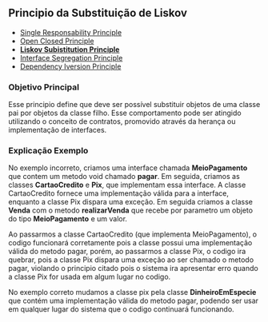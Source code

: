 ## Principio da Substituição de Liskov

* [Single Responsability Principle](https://github.com/felipeNeves93/solidconcepts/tree/master/src/br/com/solidconcepts/singleresponsability)
* [Open Closed Principle](https://github.com/felipeNeves93/solidconcepts/tree/master/src/br/com/solidconcepts/openclosed)
* **[Liskov Subistitution Principle](https://github.com/felipeNeves93/solidconcepts/tree/master/src/br/com/solidconcepts/liskovsubstitution)**
* [Interface Segregation Principle](https://github.com/felipeNeves93/solidconcepts/tree/master/src/br/com/solidconcepts/interfacesegregation)
* [Dependency Iversion Principle](https://github.com/felipeNeves93/solidconcepts/tree/master/src/br/com/solidconcepts/dependencyinversion)

### Objetivo Principal

Esse principio define que deve ser possível substituir objetos de uma classe
pai por objetos da classe filho. Esse comportamento pode ser atingido utilizando
o conceito de contratos, promovido através da herança ou implementação de interfaces.

### Explicação Exemplo

No exemplo incorreto, criamos uma interface chamada **MeioPagamento** que contem um metodo void chamado **pagar**.
Em seguida, criamos as classes **CartaoCredito** e **Pix**, que implementam essa interface. A classe CartaoCredito
fornece uma implementação válida para a interface, enquanto a classe Pix dispara uma exceção. Em seguida criamos a classe
**Venda** com o metodo **realizarVenda** que recebe por parametro um objeto do tipo **MeioPagamento** e um valor.

Ao passarmos a classe CartaoCredito (que implementa MeioPagamento), o codigo funcionará corretamente pois a classe
possui uma implementação válida do metodo pagar, porém, ao passarmos a classe Pix, o codigo ira quebrar, pois a classe 
Pix dispara uma exceção ao ser chamado o metodo pagar, violando o principio citado pois o sistema ira apresentar erro
quando a classe Pix for usada em algum lugar no codigo.

No exemplo correto mudamos a classe pix pela classe **DinheiroEmEspecie** que contém uma implementação válida
do metodo pagar, podendo ser usar em qualquer lugar do sistema que o codigo continuará funcionando.
